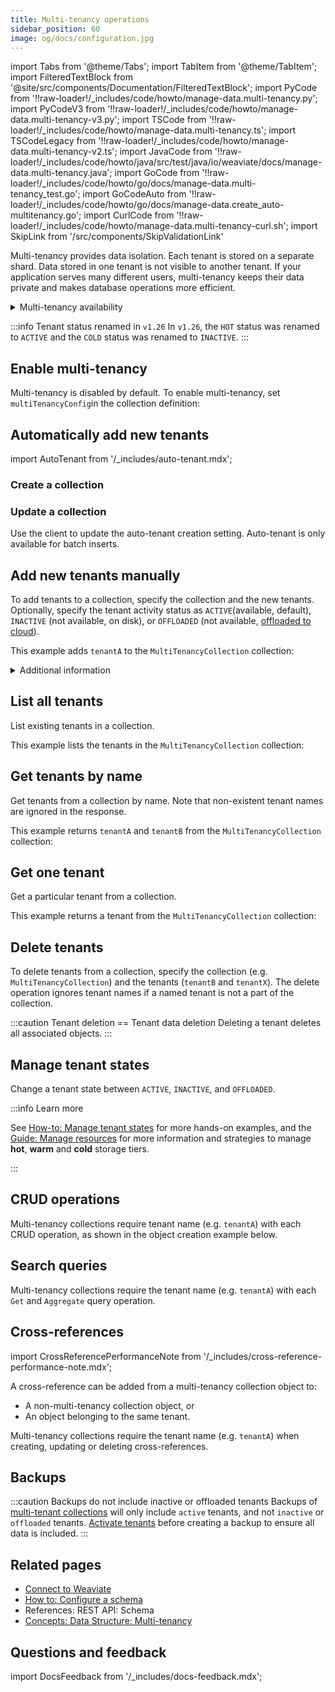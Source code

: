 ```yaml
---
title: Multi-tenancy operations
sidebar_position: 60
image: og/docs/configuration.jpg
---
```


import Tabs from '@theme/Tabs';
import TabItem from '@theme/TabItem';
import FilteredTextBlock from '@site/src/components/Documentation/FilteredTextBlock';
import PyCode from '!!raw-loader!/_includes/code/howto/manage-data.multi-tenancy.py';
import PyCodeV3 from '!!raw-loader!/_includes/code/howto/manage-data.multi-tenancy-v3.py';
import TSCode from '!!raw-loader!/_includes/code/howto/manage-data.multi-tenancy.ts';
import TSCodeLegacy from '!!raw-loader!/_includes/code/howto/manage-data.multi-tenancy-v2.ts';
import JavaCode from '!!raw-loader!/_includes/code/howto/java/src/test/java/io/weaviate/docs/manage-data.multi-tenancy.java';
import GoCode from '!!raw-loader!/_includes/code/howto/go/docs/manage-data.multi-tenancy_test.go';
import GoCodeAuto from '!!raw-loader!/_includes/code/howto/go/docs/manage-data.create_auto-multitenancy.go';
import CurlCode from '!!raw-loader!/_includes/code/howto/manage-data.multi-tenancy-curl.sh';
import SkipLink from '/src/components/SkipValidationLink'

Multi-tenancy provides data isolation. Each tenant is stored on a separate shard. Data stored in one tenant is not visible to another tenant. If your application serves many different users, multi-tenancy keeps their data private and makes database operations more efficient.

<details>
  <summary>
    Multi-tenancy availability
  </summary>

- Multi-tenancy added in `v1.20`
- Tenant activity status setting added in `v1.21`
- Auto-tenant creation for batch imports added in `v1.25.0`
- Auto-tenant creation for single object insertions added in `v1.25.2`
- Auto-tenant activation added in `v1.25.2`

</details>

:::info Tenant status renamed in `v1.26`
In `v1.26`, the `HOT` status was renamed to `ACTIVE` and the `COLD` status was renamed to `INACTIVE`.
:::

## Enable multi-tenancy

Multi-tenancy is disabled by default. To enable multi-tenancy, set `multiTenancyConfig`in the collection definition:

<Tabs groupId="languages">
  <TabItem value="py" label="Python Client v4">
    <FilteredTextBlock
      text={PyCode}
      startMarker="# START EnableMultiTenancy"
      endMarker="# END EnableMultiTenancy"
      language="py"
    />
  </TabItem>
  <TabItem value="py3" label="Python Client v3">
    <FilteredTextBlock
      text={PyCodeV3}
      startMarker="# START EnableMultiTenancy"
      endMarker="# END EnableMultiTenancy"
      language="pyv3"
    />
  </TabItem>
  <TabItem value="js" label="JS/TS Client v3">
    <FilteredTextBlock
      text={TSCode}
      startMarker="// START EnableMultiTenancy"
      endMarker="// END EnableMultiTenancy"
      language="ts"
    />
  </TabItem>
  <TabItem value="js2" label="JS/TS Client v2">
    <FilteredTextBlock
      text={TSCodeLegacy}
      startMarker="// START EnableMultiTenancy"
      endMarker="// END EnableMultiTenancy"
      language="tsv2"
    />
  </TabItem>
  <TabItem value="java" label="Java">
    <FilteredTextBlock
      text={JavaCode}
      startMarker="// START EnableMultiTenancy"
      endMarker="// END EnableMultiTenancy"
      language="java"
    />
  </TabItem>
  <TabItem value="go" label="Go">
    <FilteredTextBlock
      text={GoCode}
      startMarker="// START EnableMultiTenancy"
      endMarker="// END EnableMultiTenancy"
      language="go"
    />
  </TabItem>
</Tabs>

## Automatically add new tenants

import AutoTenant from '/_includes/auto-tenant.mdx';

<AutoTenant/>

### Create a collection

<Tabs groupId="languages">
  <TabItem value="py" label="Python Client v4">
    <FilteredTextBlock
      text={PyCode}
      startMarker="# START EnableAutoMT"
      endMarker="# END EnableAutoMT"
      language="py"
    />
  </TabItem>
  <TabItem value="js" label="JS/TS Client v3">
    <FilteredTextBlock
      text={TSCode}
      startMarker="// START EnableAutoMT"
      endMarker="// END EnableAutoMT"
      language="ts"
    />
  </TabItem>
  <TabItem value="go" label="Go">
    <FilteredTextBlock
      text={GoCodeAuto}
      startMarker="// START enable autoMT"
      endMarker="// END enable autoMT"
      language="bash"
    />
  </TabItem>
  <TabItem value="cURL" label="cURL">
    <FilteredTextBlock
      text={CurlCode}
      startMarker="# START CreateWithAMT"
      endMarker="# END CreateWithAMT"
      language="py"
    />
  </TabItem>
</Tabs>

### Update a collection

Use the client to update the auto-tenant creation setting. Auto-tenant is only available for batch inserts.

<Tabs groupId="languages">
  <TabItem value="py" label="Python Client v4">
    <FilteredTextBlock
      text={PyCode}
      startMarker="# START UpdateAutoMT"
      endMarker="# END UpdateAutoMT"
      language="py"
    />
  </TabItem>
    <TabItem value="js" label="JS/TS Client v3">
    <FilteredTextBlock
      text={TSCode}
      startMarker="// START UpdateAutoMT"
      endMarker="// END UpdateAutoMT"
      language="ts"
    />
  </TabItem>
  <TabItem value="go" label="Go">
    <FilteredTextBlock
      text={GoCodeAuto}
      startMarker="// Start update autoMT"
      endMarker="// END update autoMT"
      language="bash"
    />
  </TabItem>
</Tabs>

## Add new tenants manually

To add tenants to a collection, specify the collection and the new tenants. Optionally, specify the tenant activity status as `ACTIVE`(available, default), `INACTIVE` (not available, on disk), or `OFFLOADED` (not available, [offloaded to cloud](../concepts/data.md#tenant-states)).

This example adds `tenantA` to the `MultiTenancyCollection` collection:

<details>
  <summary>
    Additional information
  </summary>

import TenantNameFormat from '/_includes/tenant-names.mdx';

Tenant status is available from Weaviate `1.21` onwards.
<br/>

<TenantNameFormat/>

</details>

<Tabs groupId="languages">
  <TabItem value="py" label="Python Client v4">
    <FilteredTextBlock
      text={PyCode}
      startMarker="# START AddTenantsToClass"
      endMarker="# END AddTenantsToClass"
      language="py"
    />
  </TabItem>

  <TabItem value="py3" label="Python Client v3">
    <FilteredTextBlock
      text={PyCodeV3}
      startMarker="# START AddTenantsToClass"
      endMarker="# END AddTenantsToClass"
      language="pyv3"
    />
  </TabItem>

  <TabItem value="js" label="JS/TS Client v3">
    <FilteredTextBlock
      text={TSCode}
      startMarker="// START AddTenantsToClass"
      endMarker="// END AddTenantsToClass"
      language="ts"
    />
  </TabItem>

  <TabItem value="js2" label="JS/TS Client v2">
    <FilteredTextBlock
      text={TSCodeLegacy}
      startMarker="// START AddTenantsToClass"
      endMarker="// END AddTenantsToClass"
      language="tsv2"
    />
  </TabItem>

  <TabItem value="java" label="Java">
    <FilteredTextBlock
      text={JavaCode}
      startMarker="// START AddTenantsToClass"
      endMarker="// END AddTenantsToClass"
      language="java"
    />
  </TabItem>

  <TabItem value="go" label="Go">
    <FilteredTextBlock
      text={GoCode}
      startMarker="// START AddTenantsToClass"
      endMarker="// END AddTenantsToClass"
      language="go"
    />
  </TabItem>
</Tabs>

## List all tenants

List existing tenants in a collection.

This example lists the tenants in the `MultiTenancyCollection` collection:

<Tabs groupId="languages">
  <TabItem value="py" label="Python Client v4">
    <FilteredTextBlock
      text={PyCode}
      startMarker="# START ListTenants"
      endMarker="# END ListTenants"
      language="py"
    />
  </TabItem>

  <TabItem value="py3" label="Python Client v3">
    <FilteredTextBlock
      text={PyCodeV3}
      startMarker="# START ListTenants"
      endMarker="# END ListTenants"
      language="pyv3"
    />
  </TabItem>

  <TabItem value="js" label="JS/TS Client v3">
    <FilteredTextBlock
      text={TSCode}
      startMarker="// START ListTenants"
      endMarker="// END ListTenants"
      language="ts"
    />
  </TabItem>

  <TabItem value="js2" label="JS/TS Client v2">
    <FilteredTextBlock
      text={TSCodeLegacy}
      startMarker="// START ListTenants"
      endMarker="// END ListTenants"
      language="tsv2"
    />
  </TabItem>

  <TabItem value="java" label="Java">
    <FilteredTextBlock
      text={JavaCode}
      startMarker="// START ListTenants"
      endMarker="// END ListTenants"
      language="java"
    />
  </TabItem>

  <TabItem value="go" label="Go">
    <FilteredTextBlock
      text={GoCode}
      startMarker="// START ListTenants"
      endMarker="// END ListTenants"
      language="go"
    />
  </TabItem>
</Tabs>

## Get tenants by name

Get tenants from a collection by name. Note that non-existent tenant names are ignored in the response.

This example returns `tenantA` and `tenantB` from the `MultiTenancyCollection` collection:

<Tabs groupId="languages">
  <TabItem value="py" label="Python Client v4">
    <FilteredTextBlock
      text={PyCode}
      startMarker="# START GetTenantsByName"
      endMarker="# END GetTenantsByName"
      language="py"
    />
  </TabItem>

  <TabItem value="js" label="JS/TS Client v3">
    <FilteredTextBlock
      text={TSCode}
      startMarker="// START GetTenantsByName"
      endMarker="// END GetTenantsByName"
      language="ts"
    />
  </TabItem>

</Tabs>

## Get one tenant

Get a particular tenant from a collection.

This example returns a tenant from the `MultiTenancyCollection` collection:

<Tabs groupId="languages">
  <TabItem value="py" label="Python Client v4">
    <FilteredTextBlock
      text={PyCode}
      startMarker="# START GetOneTenant"
      endMarker="# END GetOneTenant"
      language="py"
    />
  </TabItem>

  <TabItem value="js" label="JS/TS Client v3">
    <FilteredTextBlock
      text={TSCode}
      startMarker="// START GetOneTenant"
      endMarker="// END GetOneTenant"
      language="ts"
    />
  </TabItem>

</Tabs>


## Delete tenants

To delete tenants from a collection, specify the collection (e.g. `MultiTenancyCollection`) and the tenants (`tenantB` and `tenantX`). The delete operation ignores tenant names if a named tenant is not a part of the collection.

:::caution Tenant deletion == Tenant data deletion
Deleting a tenant deletes all associated objects.
:::

<Tabs groupId="languages">
  <TabItem value="py" label="Python Client v4">
    <FilteredTextBlock
      text={PyCode}
      startMarker="# START RemoveTenants"
      endMarker="# END RemoveTenants"
      language="py"
    />
  </TabItem>

  <TabItem value="py3" label="Python Client v3">
    <FilteredTextBlock
      text={PyCodeV3}
      startMarker="# START RemoveTenants"
      endMarker="# END RemoveTenants"
      language="pyv3"
    />
  </TabItem>

  <TabItem value="js" label="JS/TS Client v3">
    <FilteredTextBlock
      text={TSCode}
      startMarker="// START RemoveTenants"
      endMarker="// END RemoveTenants"
      language="ts"
    />
  </TabItem>

  <TabItem value="js2" label="JS/TS Client v2">
    <FilteredTextBlock
      text={TSCodeLegacy}
      startMarker="// START RemoveTenants"
      endMarker="// END RemoveTenants"
      language="tsv2"
    />
  </TabItem>

  <TabItem value="java" label="Java">
    <FilteredTextBlock
      text={JavaCode}
      startMarker="// START RemoveTenants"
      endMarker="// END RemoveTenants"
      language="java"
    />
  </TabItem>

  <TabItem value="go" label="Go">
    <FilteredTextBlock
      text={GoCode}
      startMarker="// START RemoveTenants"
      endMarker="// END RemoveTenants"
      language="go"
    />
  </TabItem>
</Tabs>

## Manage tenant states

Change a tenant state between `ACTIVE`, `INACTIVE`, and `OFFLOADED`.

<Tabs groupId="languages">
  <TabItem value="py" label="Python Client v4">
    <FilteredTextBlock
      text={PyCode}
      startMarker="# START ChangeTenantState"
      endMarker="# END ChangeTenantState"
      language="py"
    />
  </TabItem>

  <TabItem value="js" label="JS/TS Client v3">
    <FilteredTextBlock
      text={TSCode}
      startMarker="// START ChangeTenantState"
      endMarker="// END ChangeTenantState"
      language="ts"
    />
  </TabItem>
</Tabs>

:::info Learn more

See [How-to: Manage tenant states](./tenant-states.mdx) for more hands-on examples, and the [Guide: Manage resources](../starter-guides/managing-resources/index.md) for more information and strategies to manage **hot**, **warm** and **cold** storage tiers.

:::

## CRUD operations

Multi-tenancy collections require tenant name (e.g. `tenantA`) with each CRUD operation, as shown in the object creation example below.

<Tabs groupId="languages">
  <TabItem value="py" label="Python Client v4">
    <FilteredTextBlock
      text={PyCode}
      startMarker="# START CreateMtObject"
      endMarker="# END CreateMtObject"
      language="py"
    />
  </TabItem>

  <TabItem value="py3" label="Python Client v3">
    <FilteredTextBlock
      text={PyCodeV3}
      startMarker="# START CreateMtObject"
      endMarker="# END CreateMtObject"
      language="pyv3"
    />
  </TabItem>

  <TabItem value="js" label="JS/TS Client v3">
    <FilteredTextBlock
      text={TSCode}
      startMarker="// START CreateMtObject"
      endMarker="// END CreateMtObject"
      language="ts"
    />
  </TabItem>

  <TabItem value="js2" label="JS/TS Client v2">
    <FilteredTextBlock
      text={TSCodeLegacy}
      startMarker="// START CreateMtObject"
      endMarker="// END CreateMtObject"
      language="tsv2"
    />
  </TabItem>

  <TabItem value="java" label="Java">
    <FilteredTextBlock
      text={JavaCode}
      startMarker="// START CreateMtObject"
      endMarker="// END CreateMtObject"
      language="java"
    />
  </TabItem>

  <TabItem value="go" label="Go">
    <FilteredTextBlock
      text={GoCode}
      startMarker="// START CreateMtObject"
      endMarker="// END CreateMtObject"
      language="go"
    />
  </TabItem>
</Tabs>

## Search queries

Multi-tenancy collections require the tenant name (e.g. `tenantA`) with each `Get` and `Aggregate` query operation.

<Tabs groupId="languages">
  <TabItem value="py" label="Python Client v4">
    <FilteredTextBlock
      text={PyCode}
      startMarker="# START Search"
      endMarker="# END Search"
      language="py"
    />
  </TabItem>

  <TabItem value="py3" label="Python Client v3">
    <FilteredTextBlock
      text={PyCodeV3}
      startMarker="# START Search"
      endMarker="# END Search"
      language="pyv3"
    />
  </TabItem>

  <TabItem value="js" label="JS/TS Client v3">
    <FilteredTextBlock
      text={TSCode}
      startMarker="// START Search"
      endMarker="// END Search"
      language="ts"
    />
  </TabItem>

  <TabItem value="js2" label="JS/TS Client v2">
    <FilteredTextBlock
      text={TSCodeLegacy}
      startMarker="// START Search"
      endMarker="// END Search"
      language="tsv2"
    />
  </TabItem>

  <TabItem value="java" label="Java">
    <FilteredTextBlock
      text={JavaCode}
      startMarker="// START Search"
      endMarker="// END Search"
      language="java"
    />
  </TabItem>

  <TabItem value="go" label="Go">
    <FilteredTextBlock
      text={GoCode}
      startMarker="// START Search"
      endMarker="// END Search"
      language="go"
    />
  </TabItem>
</Tabs>

## Cross-references

import CrossReferencePerformanceNote from '/_includes/cross-reference-performance-note.mdx';

<CrossReferencePerformanceNote />

A cross-reference can be added from a multi-tenancy collection object to:
- A non-multi-tenancy collection object, or
- An object belonging to the same tenant.

Multi-tenancy collections require the tenant name (e.g. `tenantA`) when creating, updating or deleting cross-references.

<Tabs groupId="languages">
  <TabItem value="py" label="Python Client v4">
    <FilteredTextBlock
      text={PyCode}
      startMarker="# START AddCrossRef"
      endMarker="# END AddCrossRef"
      language="py"
    />
  </TabItem>

  <TabItem value="py3" label="Python Client v3">
    <FilteredTextBlock
      text={PyCodeV3}
      startMarker="# START AddCrossRef"
      endMarker="# END AddCrossRef"
      language="pyv3"
    />
  </TabItem>

  <TabItem value="js" label="JS/TS Client v3">
    <FilteredTextBlock
      text={TSCode}
      startMarker="// START AddCrossRef"
      endMarker="// END AddCrossRef"
      language="ts"
    />
  </TabItem>

 <TabItem value="js2" label="JS/TS Client v2">
    <FilteredTextBlock
      text={TSCodeLegacy}
      startMarker="// START AddCrossRef"
      endMarker="// END AddCrossRef"
      language="tsv2"
    />
  </TabItem>

  <TabItem value="java" label="Java">
    <FilteredTextBlock
      text={JavaCode}
      startMarker="// START AddCrossRef"
      endMarker="// END AddCrossRef"
      language="java"
    />
  </TabItem>

  <TabItem value="go" label="Go">
    <FilteredTextBlock
      text={GoCode}
      startMarker="// START AddCrossRef"
      endMarker="// END AddCrossRef"
      language="go"
    />
  </TabItem>
</Tabs>

## Backups

:::caution Backups do not include inactive or offloaded tenants
Backups of [multi-tenant collections](../concepts/data.md#multi-tenancy) will only include `active` tenants, and not `inactive` or `offloaded` tenants. [Activate tenants](#manage-tenant-states) before creating a backup to ensure all data is included.
:::

## Related pages

- [Connect to Weaviate](/docs/weaviate/connections/index.mdx)
- [How to: Configure a schema](../manage-data/collections.mdx)
- <SkipLink href="/docs/weaviate/api/rest#tag/schema">References: REST API: Schema</SkipLink>
- [Concepts: Data Structure: Multi-tenancy](../concepts/data.md#multi-tenancy)

## Questions and feedback

import DocsFeedback from '/_includes/docs-feedback.mdx';

<DocsFeedback/>
